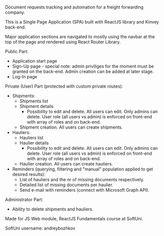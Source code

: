 Document requests tracking and automation for a freight forwarding company.

This is a Single Page Application (SPA) built with ReactJS library and Kinvey back-end.

Major application sections are navigated to mostly using the navbar at the top of the page and rendered using React Router Library.

Public Part:
- Application start page
- Sign-Up page - special note: admin priviliges for the moment must be granted on the back-end. Admin creation can be added at later stage.
- Log-In page

Private (User) Part (protected with custom private routes):
- Shipments:
    - Shipments list
    - Shipment details
        - Possibility to edit and delete. All users can edit. Only admins can delete. User role (all users vs admin) is enforced on front-end with array of roles and on back-end.
    - Shipment creation. All users can create shipments.
- Hauliers:
    - Hauliers list
    - Haulier details
        - Possibility to edit and delete. All users can edit. Only admins can delete. User role (all users vs admin) is enforced on front-end with array of roles and on back-end.
    - Haulier creation. All users can create hauliers.
- Reminders (querying, filtering and "manual" population applied to get desired results):
    - List of hauliers and the nr of missing documents respectively.
    - Detailed list of missing documents per haulier.
    - Send e-mail with reminders (connect with Microsoft Graph API).

Administrator Part:
- Ability to delete shipments and hauliers.

Made for JS Web module, ReactJS Fundamentals course at SoftUni.

SoftUni username: andreybozhkov